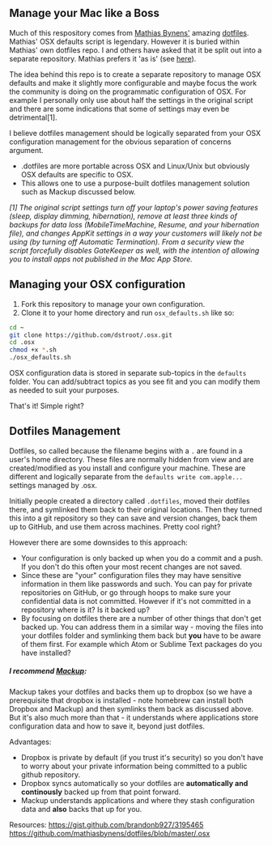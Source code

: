 ## Manage your Mac like a Boss

Much of this respository comes from [Mathias Bynens'](https://github.com/mathiasbynens/) amazing [dotfiles](https://github.com/mathiasbynens/dotfiles). Mathias' OSX defaults script is legendary. However it is buried within Mathias' own dotfiles repo.  I and others have asked that it be split out into a separate repository.  Mathias prefers it 'as is' (see [here](https://github.com/mathiasbynens/dotfiles/issues/477)).

The idea behind this repo is to create a separate repository to manage OSX defaults and make it slightly more configurable and maybe focus the work the community is doing on the programmatic configuration of OSX.  For example I personally only use about half the settings in the original script and there are some indications that some of settings may even be detrimental[1].

I believe dotfiles management should be logically separated from your OSX configuration management for the obvious separation of concerns argument.
* .dotfiles are more portable across OSX and Linux/Unix but obviously OSX defaults are specific to OSX.
* This allows one to use a purpose-built dotfiles management solution such as Mackup discussed below.

_[1] The original script settings turn off your laptop's power saving features (sleep, display dimming, hibernation), remove at least three kinds of backups for data loss (MobileTimeMachine, Resume, and your hibernation file), and changes AppKit settings in a way your customers will likely not be using (by turning off Automatic Termination). From a security view the script forcefully disables GateKeeper as well, with the intention of allowing you to install apps not published in the Mac App Store._

## Managing your OSX configuration

1. Fork this repository to manage your own configuration.
2. Clone it to your home directory and run `osx_defaults.sh` like so:

```sh
cd ~
git clone https://github.com/dstroot/.osx.git
cd .osx
chmod +x *.sh
./osx_defaults.sh
```

OSX configuration data is stored in separate sub-topics in the `defaults` folder.  You can add/subtract topics as you see fit and you can modify them as needed to suit your purposes.

That's it! Simple right?

## Dotfiles Management

Dotfiles, so called because the filename begins with a `.` are found in a user's home directory. These files are normally hidden from view and are created/modified as you install and configure your machine.  These are different and logically separate from the `defaults write com.apple...` settings managed by .osx.  

Initially people created a directory called `.dotfiles`, moved their dotfiles there, and symlinked them back to their original locations. Then they turned this into a git repository so they can save and version changes, back them up to GitHub, and use them across machines. Pretty cool right?

However there are some downsides to this approach:
* Your configuration is only backed up when you do a commit and a push.  If you don't do this often your most recent changes are not saved.
* Since these are "your" configuration files they may have sensitive information in them like passwords and such.  You can pay for private repositories on GitHub, or go through hoops to make sure your confidential data is not committed.  However if it's not committed in a repository where is it?  Is it backed up?
* By focusing on dotfiles there are a number of other things that don't get backed up. You can address them in a similar way - moving the files into your dotfiles folder and symlinking them back but **you** have to be aware of them first.  For example which Atom or Sublime Text packages do you have installed?

##### I recommend [Mackup](https://github.com/lra/mackup):

Mackup takes your dotfiles and backs them up to dropbox (so we have a prerequisite that dropbox is installed - note homebrew can install both Dropbox and Mackup) and then symlinks them back as discussed above. But it's also much more than that - it understands where applications store configuration data and how to save it, beyond just dotfiles.

Advantages:
* Dropbox is private by default (if you trust it's security) so you don't have to worry about your private information being committed to a public github repository.
* Dropbox syncs automatically so your dotfiles are **automatically and continously** backed up from that point forward.
* Mackup understands applications and where they stash configuration data and **also** backs that up for you.  

Resources:
https://gist.github.com/brandonb927/3195465
https://github.com/mathiasbynens/dotfiles/blob/master/.osx
